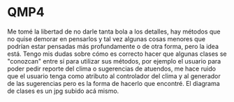 # QMP4

Me tomé la libertad de no darle tanta bola a los detalles, hay métodos que no quise demorar en pensarlos y tal vez algunas cosas menores que podrían estar pensadas más profundamente o de otra forma, pero la idea está. Tengo mis dudas sobre cómo es correcto hacer que algunas clases se "conozcan" entre sí para utilizar sus métodos, por ejemplo el usuario para poder pedir reporte del clima o sugerencias de atuendos, me hace ruido que el usuario tenga como atributo al controlador del clima y al generador de las sugerencias pero es la forma de hacerlo que encontré.
El diagrama de clases es un jpg subido acá mismo.
